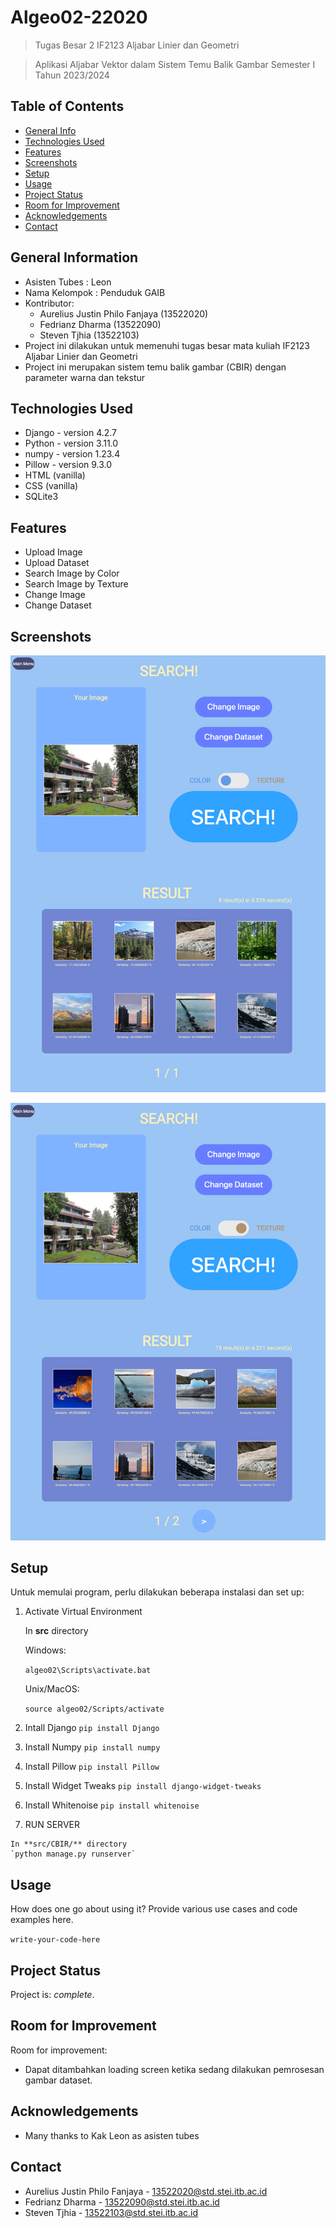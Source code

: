 # Algeo02-22020
> Tugas Besar 2 IF2123 Aljabar Linier dan Geometri 

> Aplikasi Aljabar Vektor dalam Sistem Temu Balik Gambar Semester I Tahun 2023/2024

## Table of Contents
* [General Info](#general-information)
* [Technologies Used](#technologies-used)
* [Features](#features)
* [Screenshots](#screenshots)
* [Setup](#setup)
* [Usage](#usage)
* [Project Status](#project-status)
* [Room for Improvement](#room-for-improvement)
* [Acknowledgements](#acknowledgements)
* [Contact](#contact)


## General Information
- Asisten Tubes : Leon
- Nama Kelompok : Penduduk GAIB
- Kontributor:
    - Aurelius Justin Philo Fanjaya (13522020)
    - Fedrianz Dharma               (13522090)
    - Steven Tjhia                  (13522103)
- Project ini dilakukan untuk memenuhi tugas besar mata kuliah IF2123 Aljabar Linier dan Geometri
- Project ini merupakan sistem temu balik gambar (CBIR) dengan parameter warna dan tekstur


## Technologies Used
- Django - version 4.2.7
- Python - version 3.11.0
- numpy - version 1.23.4
- Pillow - version 9.3.0
- HTML (vanilla)
- CSS (vanilla)
- SQLite3


## Features
- Upload Image
- Upload Dataset
- Search Image by Color
- Search Image by Texture
- Change Image
- Change Dataset


## Screenshots
![Example screenshot](./img/Test%20ITB%20Color.png)

![Example screenshot](./img/Test%20ITB%20Texture%20page%201.png)


## Setup
Untuk memulai program, perlu dilakukan beberapa instalasi dan set up:
1. Activate Virtual Environment

    In **src** directory

    Windows:

    `algeo02\Scripts\activate.bat`

    Unix/MacOS:

    `source algeo02/Scripts/activate`
    
2. Intall Django
`pip install Django`

3. Install Numpy
`pip install numpy`

4. Install Pillow
`pip install Pillow`

5. Install Widget Tweaks
`pip install django-widget-tweaks`

6. Install Whitenoise
`pip install whitenoise`

7. RUN SERVER
```
In **src/CBIR/** directory
`python manage.py runserver`
```
## Usage
How does one go about using it?
Provide various use cases and code examples here.

`write-your-code-here`


## Project Status
Project is: _complete_.


## Room for Improvement
Room for improvement:
- Dapat ditambahkan loading screen ketika sedang dilakukan pemrosesan gambar dataset.


## Acknowledgements
- Many thanks to Kak Leon as asisten tubes


## Contact
- Aurelius Justin Philo Fanjaya - 13522020@std.stei.itb.ac.id
- Fedrianz Dharma - 13522090@std.stei.itb.ac.id
- Steven Tjhia - 13522103@std.stei.itb.ac.id
